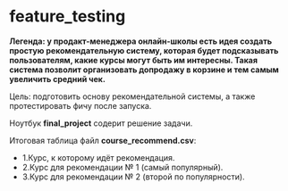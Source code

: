 # feature_testing
**Легенда: у продакт-менеджера онлайн-школы есть идея создать простую рекомендательную систему, которая будет подсказывать пользователям, какие курсы могут быть им интересны. Такая система позволит организовать допродажу в корзине и тем самым увеличить средний чек.**

Цель: подготовить основу рекомендательной системы, а также протестировать фичу после запуска.

Ноутбук **final_project** содерит решение задачи.

Итоговая таблица файл **course_recommend.csv**:
- 1.Курс, к которому идёт рекомендация.
- 2.Курс для рекомендации № 1 (самый популярный).
 - 3.Курс для рекомендации № 2 (второй по популярности).


